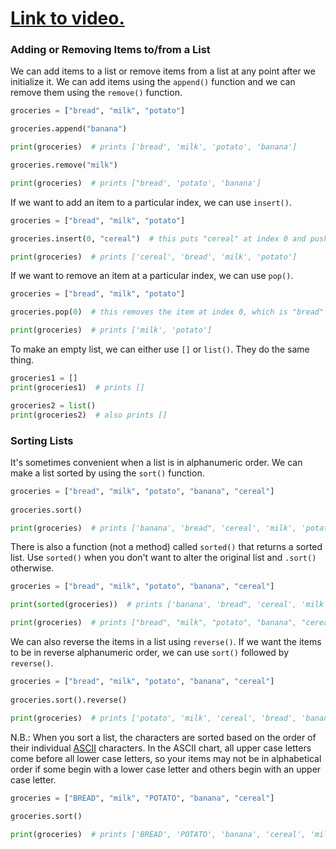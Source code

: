 # [Link to video.](https://www.youtube.com/watch?v=OuT3Os_exZ0&list=PLVD25niNi0Bm4sxSLHOMjqB7ZTPb7Bjxf&index=2)

### Adding or Removing Items to/from a List

We can add items to a list or remove items from a list at any point after we initialize it. We can add items using the `append()` function and we can remove them using the `remove()` function.

```python
groceries = ["bread", "milk", "potato"]

groceries.append("banana")

print(groceries)  # prints ['bread', 'milk', 'potato', 'banana']

groceries.remove("milk")

print(groceries)  # prints ["bread', 'potato', 'banana']
```

If we want to add an item to a particular index, we can use `insert()`.

```python
groceries = ["bread", "milk", "potato"]

groceries.insert(0, "cereal")  # this puts "cereal" at index 0 and pushes the other items over one spot

print(groceries)  # prints ['cereal', 'bread', 'milk', 'potato']
```

If we want to remove an item at a particular index, we can use `pop()`.

```python
groceries = ["bread", "milk", "potato"]

groceries.pop(0)  # this removes the item at index 0, which is "bread"

print(groceries)  # prints ['milk', 'potato']
```

To make an empty list, we can either use `[]` or `list()`. They do the same thing.

```python
groceries1 = []
print(groceries1)  # prints []

groceries2 = list()
print(groceries2)  # also prints []
```

### Sorting Lists

It's sometimes convenient when a list is in alphanumeric order. We can make a list sorted by using the `sort()` function.

```python
groceries = ["bread", "milk", "potato", "banana", "cereal"]
 
groceries.sort()

print(groceries)  # prints ['banana', 'bread", 'cereal', 'milk', 'potato']
```

There is also a function (not a method) called `sorted()` that returns a sorted list. Use `sorted()` when you don't want to alter the original list and `.sort()` otherwise.

```python
groceries = ["bread", "milk", "potato", "banana", "cereal"]

print(sorted(groceries))  # prints ['banana', 'bread", 'cereal', 'milk', 'potato']

print(groceries)  # prints ["bread", "milk", "potato", "banana", "cereal"] (the original order)
```

We can also reverse the items in a list using `reverse()`. If we want the items to be in reverse alphanumeric order, we can use `sort()` followed by `reverse()`.

```python
groceries = ["bread", "milk", "potato", "banana", "cereal"]
 
groceries.sort().reverse()

print(groceries)  # prints ['potato', 'milk', 'cereal', 'bread', 'banana']
```

N.B.: When you sort a list, the characters are sorted based on the order of their individual [ASCII](http://www.asciitable.com) characters. In the ASCII chart, all upper case letters come before all lower case letters, so your items may not be in alphabetical order if some begin with a lower case letter and others begin with an upper case letter.

```python
groceries = ["BREAD", "milk", "POTATO", "banana", "cereal"]
 
groceries.sort()

print(groceries)  # prints ['BREAD', 'POTATO', 'banana', 'cereal', 'milk']
```
